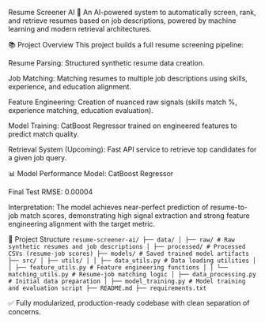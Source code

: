Resume Screener AI 🚀
An AI-powered system to automatically screen, rank, and retrieve resumes based on job descriptions, powered by machine learning and modern retrieval architectures.

📚 Project Overview
This project builds a full resume screening pipeline:

Resume Parsing: Structured synthetic resume data creation.

Job Matching: Matching resumes to multiple job descriptions using skills, experience, and education alignment.

Feature Engineering: Creation of nuanced raw signals (skills match %, experience matching, education evaluation).

Model Training: CatBoost Regressor trained on engineered features to predict match quality.

Retrieval System (Upcoming): Fast API service to retrieve top candidates for a given job query.

📊 Model Performance
Model: CatBoost Regressor

Final Test RMSE: 0.00004

Interpretation:
The model achieves near-perfect prediction of resume-to-job match scores, demonstrating high signal extraction and strong feature engineering alignment with the target metric.

📂 Project Structure
``` resume-screener-ai/ ├── data/ │ ├── raw/ # Raw synthetic resumes and job descriptions │ ├── processed/ # Processed CSVs (resume-job scores) ├── models/ # Saved trained model artifacts ├── src/ │ ├── utils/ │ │ ├── data_utils.py # Data loading utilities │ │ ├── feature_utils.py # Feature engineering functions │ │ └── matching_utils.py # Resume-job matching logic │ ├── data_processing.py # Initial data preparation │ ├── model_training.py # Model training and evaluation script ├── README.md ├── requirements.txt ```

✅ Fully modularized, production-ready codebase with clean separation of concerns.